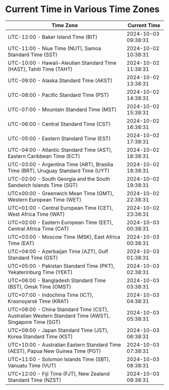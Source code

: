 # Current Time in Various Time Zones

| Time Zone | Current Time |
|-----------|--------------|
| UTC-12:00 - Baker Island Time (BIT) | 2024-10-03 09:38:31 |
| UTC-11:00 - Niue Time (NUT), Samoa Standard Time (SST) | 2024-10-02 10:38:31 |
| UTC-10:00 - Hawaii-Aleutian Standard Time (HAST), Tahiti Time (TAHT) | 2024-10-02 11:38:31 |
| UTC-09:00 - Alaska Standard Time (AKST) | 2024-10-02 13:38:31 |
| UTC-08:00 - Pacific Standard Time (PST) | 2024-10-02 14:38:31 |
| UTC-07:00 - Mountain Standard Time (MST) | 2024-10-02 15:38:31 |
| UTC-06:00 - Central Standard Time (CST) | 2024-10-02 16:38:31 |
| UTC-05:00 - Eastern Standard Time (EST) | 2024-10-02 17:38:31 |
| UTC-04:00 - Atlantic Standard Time (AST), Eastern Caribbean Time (ECT) | 2024-10-02 18:38:31 |
| UTC-03:00 - Argentina Time (ART), Brasília Time (BRT), Uruguay Standard Time (UYT) | 2024-10-02 18:38:31 |
| UTC-02:00 - South Georgia and the South Sandwich Islands Time (SGT) | 2024-10-02 19:38:31 |
| UTC±00:00 - Greenwich Mean Time (GMT), Western European Time (WET) | 2024-10-02 22:38:31 |
| UTC+01:00 - Central European Time (CET), West Africa Time (WAT) | 2024-10-02 23:38:31 |
| UTC+02:00 - Eastern European Time (EET), Central Africa Time (CAT) | 2024-10-03 00:38:31 |
| UTC+03:00 - Moscow Time (MSK), East Africa Time (EAT) | 2024-10-03 00:38:31 |
| UTC+04:00 - Azerbaijan Time (AZT), Gulf Standard Time (GST) | 2024-10-03 01:38:31 |
| UTC+05:00 - Pakistan Standard Time (PKT), Yekaterinburg Time (YEKT) | 2024-10-03 02:38:31 |
| UTC+06:00 - Bangladesh Standard Time (BST), Omsk Time (OMST) | 2024-10-03 03:38:31 |
| UTC+07:00 - Indochina Time (ICT), Krasnoyarsk Time (KRAT) | 2024-10-03 04:38:31 |
| UTC+08:00 - China Standard Time (CST), Australian Western Standard Time (AWST), Singapore Time (SGT) | 2024-10-03 05:38:31 |
| UTC+09:00 - Japan Standard Time (JST), Korea Standard Time (KST) | 2024-10-03 06:38:31 |
| UTC+10:00 - Australian Eastern Standard Time (AEST), Papua New Guinea Time (PGT) | 2024-10-03 07:38:31 |
| UTC+11:00 - Solomon Islands Time (SBT), Vanuatu Time (VUT) | 2024-10-03 08:38:31 |
| UTC+12:00 - Fiji Time (FJT), New Zealand Standard Time (NZST) | 2024-10-03 09:38:31 |
